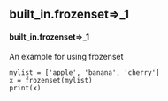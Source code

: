 ## built_in.frozenset=>_1
#### built_in.frozenset=>_1
An example for using frozenset
```
mylist = ['apple', 'banana', 'cherry']
x = frozenset(mylist)
print(x)
```